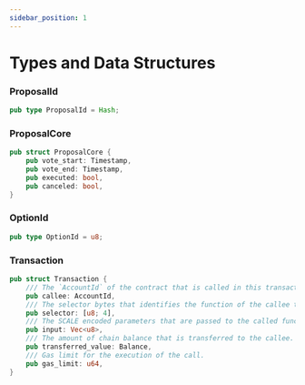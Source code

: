 ```yaml
---
sidebar_position: 1
---
```


# Types and Data Structures

### ProposalId
```rust
pub type ProposalId = Hash;
```

### ProposalCore
```rust
pub struct ProposalCore {
    pub vote_start: Timestamp,
    pub vote_end: Timestamp,
    pub executed: bool,
    pub canceled: bool,
}
```

### OptionId
```rust
pub type OptionId = u8;
```

### Transaction
```rust
pub struct Transaction {
    /// The `AccountId` of the contract that is called in this transaction.
    pub callee: AccountId,
    /// The selector bytes that identifies the function of the callee that should be called.
    pub selector: [u8; 4],
    /// The SCALE encoded parameters that are passed to the called function.
    pub input: Vec<u8>,
    /// The amount of chain balance that is transferred to the callee.
    pub transferred_value: Balance,
    /// Gas limit for the execution of the call.
    pub gas_limit: u64,
}
```